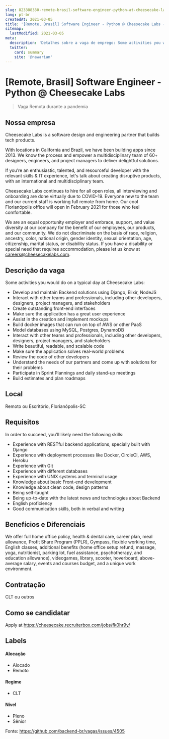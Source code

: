 ```yaml
---
slug: 823388330-remote-brasil-software-engineer-python-at-cheesecake-labs
lang: pt-br
createdAt: 2021-03-05
title: '[Remote, Brasil] Software Engineer - Python @ Cheesecake Labs - Vaga de Emprego'
sitemap:
  lastModified: 2021-03-05
meta:
  description: 'Detalhes sobre a vaga de emprego: Some activities you would do on a typical day at Cheesecake Labs: - Develop and maintain Backend solutions using Django, Elixir, NodeJS - Interact with other teams and professionals, including other developers, designers, project managers, and stakeholders - Create outstanding front-end interfaces - Make sure the application has a great user experience - Assist in the creation and implement mockups - Build docker images that can run on top of AWS or other PaaS - Model databases using MySQL, Postgres, DynamoDB - Interact with other teams and professionals, including other developers, designers, project managers, and stakeholders - Write beautiful, readable, and scalable code - Make sure the application solves real-world problems - Review the code of other developers - Understand the needs of our partners and come up with solutions for their problems - Participate in Sprint Plannings and daily stand-up meetings - Build estimates and plan roadmaps'
  twitter:
    card: summary
    site: '@nawarian'
---
```


# [Remote, Brasil] Software Engineer - Python @ Cheesecake Labs

> Vaga Remota durante a pandemia

## Nossa empresa

Cheesecake Labs is a software design and engineering partner that builds tech products.

With locations in California and Brazil, we have been building apps since 2013. We know the process and empower a multidisciplinary team of 60+ designers, engineers, and project managers to deliver delightful solutions.

If you’re an enthusiastic, talented, and resourceful developer with the relevant skills & IT experience, let's talk about creating disruptive products, with an international and multidisciplinary team.

Cheesecake Labs continues to hire for all open roles, all interviewing and onboarding are done virtually due to COVID-19. Everyone new to the team and our current staff is working full remote from home. Our cool Florianópolis office will open in February 2021 for those who feel comfortable.

We are an equal opportunity employer and embrace, support, and value diversity at our company for the benefit of our employees, our products, and our community. We do not discriminate on the basis of race, religion, ancestry, color, national origin, gender identity, sexual orientation, age, citizenship, marital status, or disability status. If you have a disability or special need that requires accommodation, please let us know at careers@cheesecakelabs.com.

## Descrição da vaga

Some activities you would do on a typical day at Cheesecake Labs:

- Develop and maintain Backend solutions using Django, Elixir, NodeJS
- Interact with other teams and professionals, including other developers, designers, project managers, and stakeholders
- Create outstanding front-end interfaces
- Make sure the application has a great user experience
- Assist in the creation and implement mockups
- Build docker images that can run on top of AWS or other PaaS
- Model databases using MySQL, Postgres, DynamoDB
- Interact with other teams and professionals, including other developers, designers, project managers, and stakeholders
- Write beautiful, readable, and scalable code
- Make sure the application solves real-world problems
- Review the code of other developers
- Understand the needs of our partners and come up with solutions for their problems
- Participate in Sprint Plannings and daily stand-up meetings
- Build estimates and plan roadmaps

## Local

Remoto ou Escritório, Florianópolis-SC

## Requisitos

In order to succeed, you'll likely need the following skills:

- Experience with RESTful backend applications, specially built with Django
- Experience with deployment processes like Docker, CircleCI, AWS, Heroku
- Experience with Git
- Experience with different databases
- Experience with UNIX systems and terminal usage
- Knowledge about basic Front-end development 
- Knowledge about clean code, design patterns
- Being self-taught
- Being up-to-date with the latest news and technologies about Backend
- English proficiency
- Good communication skills, both in verbal and writing

## Benefícios e Diferenciais

We offer full home office policy, health & dental care, career plan, meal allowance, Profit Share Program (PPLR), Gympass, flexible working time, English classes, additional benefits (home office setup refund, massage, yoga, nutritionist, parking lot, fuel assistance, psychotherapy, and education allowance), videogames, library, scooter, hoverboard, above-average salary, events and courses budget, and a unique work environment.

## Contratação

CLT ou outros

## Como se candidatar

Apply at https://cheesecake.recruiterbox.com/jobs/fk0hr9y/

## Labels
<!-- retire os labels que não fazem sentido à vaga -->

#### Alocação
- Alocado
- Remoto

#### Regime
- CLT

#### Nível
- Pleno
- Sênior

Fonte: https://github.com/backend-br/vagas/issues/4505